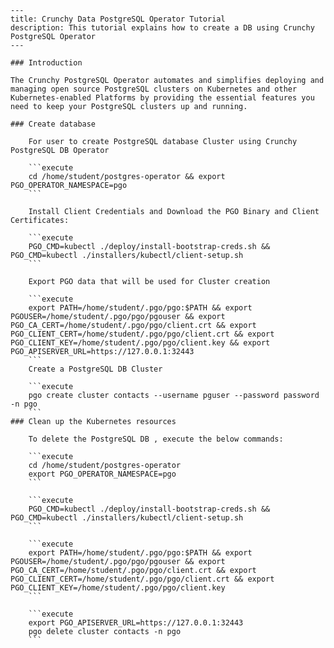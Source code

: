 ```
---
title: Crunchy Data PostgreSQL Operator Tutorial
description: This tutorial explains how to create a DB using Crunchy PostgreSQL Operator
---

### Introduction

The Crunchy PostgreSQL Operator automates and simplifies deploying and managing open source PostgreSQL clusters on Kubernetes and other Kubernetes-enabled Platforms by providing the essential features you need to keep your PostgreSQL clusters up and running.

### Create database

    For user to create PostgreSQL database Cluster using Crunchy PostgreSQL DB Operator

    ```execute
    cd /home/student/postgres-operator && export PGO_OPERATOR_NAMESPACE=pgo 
    ```

    Install Client Credentials and Download the PGO Binary and Client Certificates:

    ```execute
    PGO_CMD=kubectl ./deploy/install-bootstrap-creds.sh && PGO_CMD=kubectl ./installers/kubectl/client-setup.sh
    ```

    Export PGO data that will be used for Cluster creation

    ```execute
    export PATH=/home/student/.pgo/pgo:$PATH && export PGOUSER=/home/student/.pgo/pgo/pgouser && export PGO_CA_CERT=/home/student/.pgo/pgo/client.crt && export PGO_CLIENT_CERT=/home/student/.pgo/pgo/client.crt && export PGO_CLIENT_KEY=/home/student/.pgo/pgo/client.key && export PGO_APISERVER_URL=https://127.0.0.1:32443
    ```
    Create a PostgreSQL DB Cluster 

    ```execute
    pgo create cluster contacts --username pguser --password password -n pgo
    ```
### Clean up the Kubernetes resources

    To delete the PostgreSQL DB , execute the below commands:

    ```execute
    cd /home/student/postgres-operator
    export PGO_OPERATOR_NAMESPACE=pgo
    ```

    ```execute
    PGO_CMD=kubectl ./deploy/install-bootstrap-creds.sh && PGO_CMD=kubectl ./installers/kubectl/client-setup.sh
    ```

    ```execute
    export PATH=/home/student/.pgo/pgo:$PATH && export PGOUSER=/home/student/.pgo/pgo/pgouser && export PGO_CA_CERT=/home/student/.pgo/pgo/client.crt && export PGO_CLIENT_CERT=/home/student/.pgo/pgo/client.crt && export PGO_CLIENT_KEY=/home/student/.pgo/pgo/client.key
    ```

    ```execute
    export PGO_APISERVER_URL=https://127.0.0.1:32443
    pgo delete cluster contacts -n pgo
    ```



